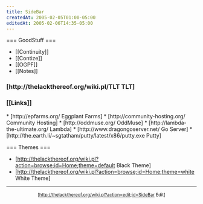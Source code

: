 ```yaml
---
title: SideBar
createdAt: 2005-02-05T01:00-05:00
editedAt: 2005-02-06T14:35-05:00
---
```


=== GoodStuff ===
* [[Continuity]]
* [[Contize]]
* [[OGPF]]
* [[Notes]]

<SimpleChanges>

<h3>[http://thelackthereof.org/wiki.pl/TLT TLT]</h3>
<Calendar>

<h3>[[Links]]</h3>
* [http://epfarms.org/ Eggplant Farms]
* [http://community-hosting.org/ Community Hosting]
* [http://oddmuse.org/ OddMuse]
* [http://lambda-the-ultimate.org/ Lambda]
* [http://www.dragongoserver.net/ Go Server]
* [http://the.earth.li/~sgtatham/putty/latest/x86/putty.exe Putty]

=== Themes ===
* [http://thelackthereof.org/wiki.pl?action=browse;id=Home;theme=default Black Theme]
* [http://thelackthereof.org/wiki.pl?action=browse;id=Home;theme=white White Theme]

----
<small><center>[http://thelackthereof.org/wiki.pl?action=edit;id=SideBar Edit]</center></small>

